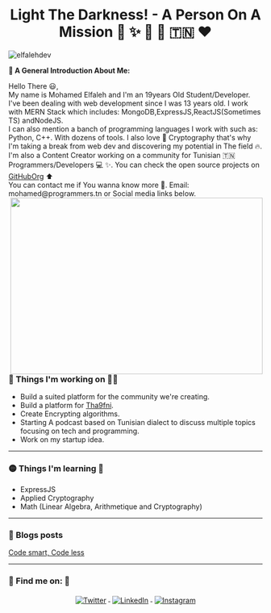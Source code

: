 <h1 align="center">Light The Darkness! - A Person On A Mission 🧠 ✨ 🚀 🥇 🇹🇳 ❤️ </h1> 
<p align="left"> <img src="https://komarev.com/ghpvc/?username=elfalehdev&label=Profile%20views&color=0e75b6&style=flat" alt="elfalehdev" /> </p>
<p> <b> 🔵 A General Introduction About Me: </b></p> 
<p>Hello There 😃, <br> My name is Mohamed Elfaleh and I'm an 19years Old Student/Developer. I've been dealing with web development since I was 13 years old. I work with MERN Stack which includes: MongoDB,ExpressJS,ReactJS(Sometimes TS) andNodeJS. <br> I can also mention a banch of programming languages I work with such as: Python, C++. With dozens of tools. I also love 💖 Cryptography that's why I'm taking a break from web dev and discovering my potential in The field 🔥. I'm also a Content Creator working on a community for Tunisian 🇹🇳 Programmers/Developers 💻 ✨. You can check the open source projects on <a href="https://www.github.com/tunpl/" target="_blank">GitHubOrg</a> ⬆️ <br> You can contact me if You wanna know more 🥰. Email: mohamed@programmers.tn or Social media links below.
  
<img align="right" src="https://64.media.tumblr.com/ae8a51df7dbdd3f36f54ce1b60a9c129/278127806f6fbd2d-89/s1280x1920/0e990893a421199625c28f8fe0a8635baa30db8c.gif" height="350" width="500">



###  🔴 Things I'm working on 🧑‍💼 
- Build a suited platform for the community we're creating. 
- Build a platform for <a href="https://www.facebook.com/tha9fni" target="_blank"> Tha9fni</a>. 
- Create Encrypting algorithms.
- Starting A podcast based on Tunisian dialect to discuss multiple topics focusing on tech and programming.  
- Work on my startup idea. 
<hr>


###  🟡 Things I'm learning 📑 
- ExpressJS
- Applied Cryptography 
- Math (Linear Algebra, Arithmetique and Cryptography) 

<hr>



### 📝 Blogs posts
<!-- BLOG-POST-LIST:START -->
<a href="https://elfalehdev.github.io/content/programming/articles/codesmartcodeless/index.html" target="_blank"> Code smart, Code less </a>
<!-- BLOG-POST-LIST:END -->

---
### 📢 Find me on: 🔻
<p align="center">
  <a href="https://twitter.com/elfalehdev" target="_blank">
    <img src="https://raw.githubusercontent.com/MikeCodesDotNET/MikeCodesDotNET/a8abbf37441f3253f74ea255a47f289208d7568c/Resources/twitter.svg" alt="Twitter" style="vertical-align:top; margin:4px">
  </a>  

  <a href="https://www.linkedin.com/in/elfalehdev/" target="_blank" >
    <img src="https://raw.githubusercontent.com/MikeCodesDotNET/MikeCodesDotNET/a8abbf37441f3253f74ea255a47f289208d7568c/Resources/linkedIn.svg" alt="LinkedIn" style="vertical-align:top; margin:4px">
  </a>

  <a href="https://www.instagram.com/elfalehdev/" target="_blank">
    <img src="https://raw.githubusercontent.com/MikeCodesDotNET/MikeCodesDotNET/a8abbf37441f3253f74ea255a47f289208d7568c/Resources/instagram.svg" alt="Instagram" style="vertical-align:top; margin:4px">
  </a>




